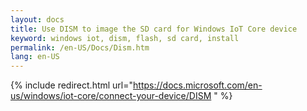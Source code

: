 ```yaml
---
layout: docs
title: Use DISM to image the SD card for Windows IoT Core device
keyword: windows iot, dism, flash, sd card, install
permalink: /en-US/Docs/Dism.htm
lang: en-US
---
```

{% include redirect.html url="https://docs.microsoft.com/en-us/windows/iot-core/connect-your-device/DISM " %}
